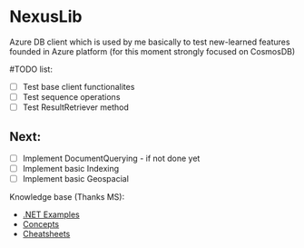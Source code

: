 # NexusLib
Azure DB client which is used by me basically to test new-learned features founded in Azure platform (for this moment strongly focused on CosmosDB)

#TODO list:
- [ ] Test base client functionalites
- [ ] Test sequence operations
- [ ] Test ResultRetriever method

## Next:
 - [ ] Implement DocumentQuerying - if not done yet
 - [ ] Implement basic Indexing
 - [ ] Implement basic Geospacial
 
 Knowledge base (Thanks MS):
 
  - [.NET Examples](https://docs.microsoft.com/en-us/azure/cosmos-db/sql-api-dotnet-samples)
  - [Concepts](https://docs.microsoft.com/en-us/azure/cosmos-db/distribute-data-globally)
  - [Cheatsheets](https://docs.microsoft.com/en-us/azure/cosmos-db/query-cheat-sheet)
